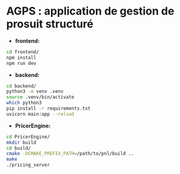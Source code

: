 # AGPS : application de gestion de prosuit structuré


- **frontend:**

```bash
cd frontend/
npm install 
npm run dev 
```

- **backend:**

```bash
cd backend/
python3 -m venv .venv
source .venv/bin/activate
which python3  
pip install -r requirements.txt
uvicorn main:app --reload
```


- **PricerEngine:**

```bash
cd PricerEngine/
mkdir build
cd build/
cmake -DCMAKE_PREFIX_PATH=/path/to/pnl/build ..
make
./pricing_server
```
